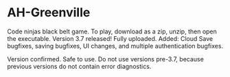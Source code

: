 # AH-Greenville
Code ninjas black belt game.
To play, download as a zip, unzip, then open the executable.
Version 3.7 released!
Fully uploaded.
Added: Cloud Save bugfixes, saving bugfixes, UI changes, and multiple authentication bugfixes.

Version confirmed. Safe to use.
Do not use versions pre-3.7, because previous versions do not contain error diagnostics.
